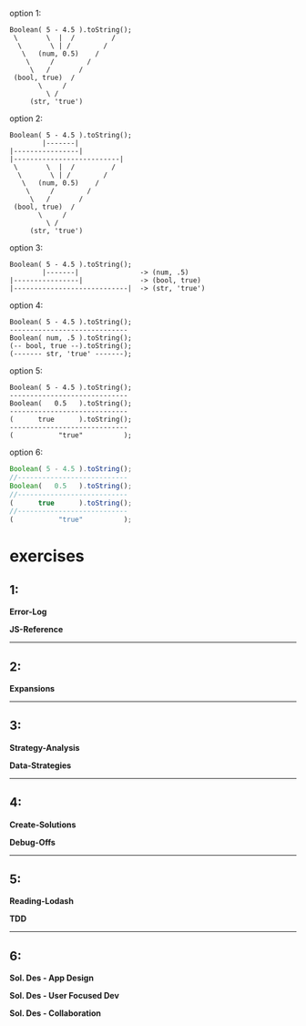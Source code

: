 option 1:
```
Boolean( 5 - 4.5 ).toString();
 \       \  |  /         /
  \       \ | /        /  
   \   (num, 0.5)    /
    \     /        /
     \   /       /
 (bool, true)  /
       \     /
         \ /
     (str, 'true')
```

option 2:
```
Boolean( 5 - 4.5 ).toString();
        |-------|
|----------------|
|--------------------------|
 \       \  |  /         /
  \       \ | /        /  
   \   (num, 0.5)    /
    \     /        /
     \   /       /
 (bool, true)  /
       \     /
         \ /
     (str, 'true')
```

option 3:
```
Boolean( 5 - 4.5 ).toString();
        |-------|               -> (num, .5)
|----------------|              -> (bool, true)      
|----------------------------|  -> (str, 'true')
```

option 4:
```
Boolean( 5 - 4.5 ).toString();
-----------------------------
Boolean( num, .5 ).toString();              
(-- bool, true --).toString();
(------- str, 'true' -------);
```

option 5:
```
Boolean( 5 - 4.5 ).toString();
-----------------------------
Boolean(   0.5   ).toString();    
-----------------------------
(      true      ).toString();
-----------------------------
(           "true"          );
```

option 6:
```js
Boolean( 5 - 4.5 ).toString();
//---------------------------
Boolean(   0.5   ).toString();    
//---------------------------
(      true      ).toString();
//---------------------------
(           "true"          );
```






# exercises

## 1:

__Error-Log__  

__JS-Reference__

___

## 2:

__Expansions__  

___

## 3:

__Strategy-Analysis__

__Data-Strategies__

___

## 4: 

__Create-Solutions__

__Debug-Offs__

___

## 5: 

__Reading-Lodash__

__TDD__

___

## 6:

__Sol. Des - App Design__

__Sol. Des - User Focused Dev__

__Sol. Des - Collaboration__
